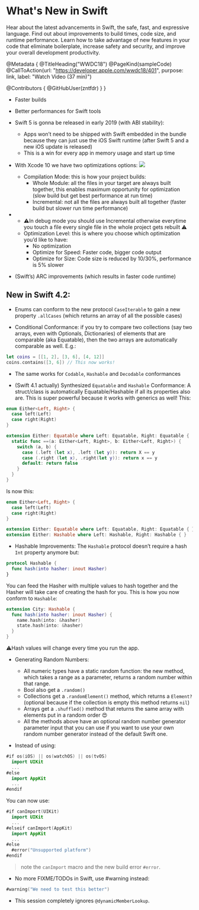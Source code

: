 # What's New in Swift

Hear about the latest advancements in Swift, the safe, fast, and expressive language. Find out about improvements to build times, code size, and runtime performance. Learn how to take advantage of new features in your code that eliminate boilerplate, increase safety and security, and improve your overall development productivity.

@Metadata {
   @TitleHeading("WWDC18")
   @PageKind(sampleCode)
   @CallToAction(url: "https://developer.apple.com/wwdc18/401", purpose: link, label: "Watch Video (37 min)")

   @Contributors {
      @GitHubUser(zntfdr)
   }
}



- Faster builds
- Better performances for Swift tools
- Swift 5 is gonna be released in early 2019 (with ABI stability): 
  - Apps won’t need to be shipped with Swift embedded in the bundle because they can just use the iOS Swift runtime (after Swift 5 and a new iOS update is released)
  - This is a win for every app in memory usage and start up time
- With Xcode 10 we have two optimizations options: 
![][compilationImage]
  - Compilation Mode: this is how your project builds:
    - Whole Module: all the files in your target are always built together, this enables maximum opportunity for optimization (slow build but get best performance at run time)
    - Incremental: not all the files are always built all together (faster build but slower run time performance)

- 
  - ⚠️In debug mode you should use Incremental otherwise everytime you touch a file every single file in the whole project gets rebuilt ⚠️
  - Optimization Level: this is where you choose which optimization you’d like to have:
    - No optimization
    - Optimize for Speed: Faster code, bigger code output
    - Optimize for Size: Code size is reduced by 10/30%, performance is 5% slower

- (Swift’s) ARC improvements (which results in faster code runtime)

## New in Swift 4.2:

- Enums can conform to the new protocol `CaseIterable` to gain a new property `.allCases` (which returns an array of all the possible cases)

- Conditional Conformance: if you try to compare two collections (say two arrays, even with Optionals, Dictionaries) of elements that are comparable (aka Equatable), then the two arrays are automatically comparable as well. E.g.:

```swift
let coins = [[1, 2], [3, 6], [4, 12]]
coins.contains([3, 6]) // This now works!
```
 
- The same works for `Codable`, `Hashable` and `Decodable` conformances

- (Swift 4.1 actually) Synthesized `Equatable` and `Hashable` Conformance: A struct/class is automatically Equatable/Hashable if all its properties also are. This is super powerful because it works with generics as well! This:

```swift
enum Either<Left, Right> { 
  case left(Left)
  case right(Right) 
}

extension Either: Equatable where Left: Equatable, Right: Equatable {
  static func ==(a: Either<Left, Right>, b: Either<Left, Right>) { 
    switch (a, b) { 
      case (.left (let x), .left (let y)): return X == y 
      case (.right (let x), .right(let y)): return x == y
      default: return false
    }
  }
} 
```

Is now this:

```swift
enum Either<Left, Right> { 
  case left(Left)
  case right(Right) 
}

extension Either: Equatable where Left: Equatable, Right: Equatable { }
extension Either: Hashable where Left: Hashable, Right: Hashable { }
```

- Hashable Improvements: The `Hashable` protocol doesn’t require a hash `Int` property anymore but:

```swift
protocol Hashable {
  func hash(into hasher: inout Hasher)
}
```

You can feed the Hasher with multiple values to hash together and the Hasher will take care of creating the hash for you. This is how you now conform to `Hashable`:

```swift
extension City: Hashable {
  func hash(into hasher: inout Hasher) {
    name.hash(into: &hasher)
    state.hash(into: &hasher)
  }
}
```

⚠️Hash values will change every time you run the app.
 
- Generating Random Numbers:
  - All numeric types have a static random function: the new method, which takes a range as a parameter, returns a random number within that range.
  - Bool also get a `.random()`
  - Collections get a `.randomElement()` method, which returns a `Element?` (optional because if the collection is empty this method returns `nil`)
  - Arrays get a `.shuffled()` method that returns the same array with elements put in a random order 😍
  - All the methods above have an optional random number generator parameter input that you can use if you want to use your own random number generator instead of the default Swift one.

- Instead of using:

```swift
#if os(iOS) || os(watchOS) || os(tvOS)
  import UIKit
  ...
#else
  import AppKit
  ...
#endif
```

You can now use:

```swift
#if canImport(UIKit)
  import UIKit
  ...
#elseif canImport(AppKit)
  import AppKit
  ...
#else
  #error("Unsupported platform")
#endif
```

> note the `canImport` macro and the new build error `#error`.

- No more FIXME/TODOs in Swift, use #warning instead:

```swift
#warning("We need to test this better")
```

- This session completely ignores `@dynamicMemberLookup`.

[compilationImage]: WWDC18-401-compilation